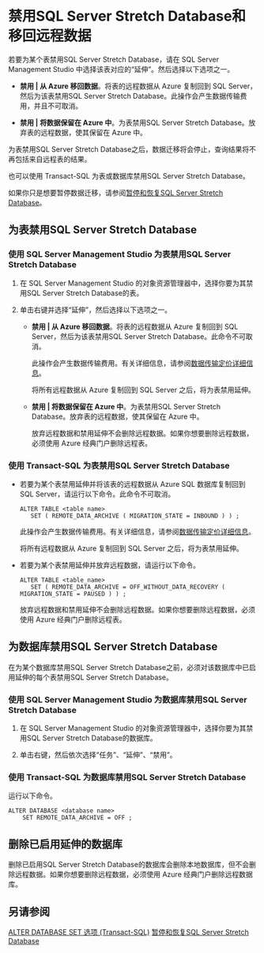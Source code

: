 <properties
	pageTitle="禁用SQL Server Stretch Database和移回远程数据 | Azure"
	description="了解如何为表禁用SQL Server Stretch Database并选择性地移回远程数据。"
	services="sql-server-stretch-database"
	documentationCenter=""
	authors="douglasl"
	manager="jhubbard"
	editor="monicar"/>

<tags
	ms.service="sql-server-stretch-database"
	ms.date="02/26/2016"
	wacn.date="03/10/2016"/>

# 禁用SQL Server Stretch Database和移回远程数据

若要为某个表禁用SQL Server Stretch Database，请在 SQL Server Management Studio 中选择该表对应的“延伸”。然后选择以下选项之一。

-   **禁用 | 从 Azure 移回数据**。将表的远程数据从 Azure 复制回到 SQL Server，然后为该表禁用SQL Server Stretch Database。此操作会产生数据传输费用，并且不可取消。

-   **禁用 | 将数据保留在 Azure 中**。为表禁用SQL Server Stretch Database。放弃表的远程数据，使其保留在 Azure 中。

为表禁用SQL Server Stretch Database之后，数据迁移将会停止，查询结果将不再包括来自远程表的结果。

也可以使用 Transact-SQL 为表或数据库禁用SQL Server Stretch Database。

如果你只是想要暂停数据迁移，请参阅[暂停和恢复SQL Server Stretch Database](/documentation/articles/sql-server-stretch-database-pause)。

## 为表禁用SQL Server Stretch Database

### 使用 SQL Server Management Studio 为表禁用SQL Server Stretch Database

1.  在 SQL Server Management Studio 的对象资源管理器中，选择你要为其禁用SQL Server Stretch Database的表。

2.  单击右键并选择“延伸”，然后选择以下选项之一。

    -   **禁用 | 从 Azure 移回数据**。将表的远程数据从 Azure 复制回到 SQL Server，然后为该表禁用SQL Server Stretch Database。此命令不可取消。

        此操作会产生数据传输费用。有关详细信息，请参阅[数据传输定价详细信息](/pricing/details/data-transfer/)。

        将所有远程数据从 Azure 复制回到 SQL Server 之后，将为表禁用延伸。

    -   **禁用 | 将数据保留在 Azure 中**。为表禁用SQL Server Stretch Database。放弃表的远程数据，使其保留在 Azure 中。

        放弃远程数据和禁用延伸不会删除远程数据。如果你想要删除远程数据，必须使用 Azure 经典门户删除远程表。

### 使用 Transact-SQL 为表禁用SQL Server Stretch Database

-   若要为某个表禁用延伸并将该表的远程数据从 Azure SQL 数据库复制回到 SQL Server，请运行以下命令。此命令不可取消。

    ```tsql
    ALTER TABLE <table name>
       SET ( REMOTE_DATA_ARCHIVE ( MIGRATION_STATE = INBOUND ) ) ;
    ```
    此操作会产生数据传输费用。有关详细信息，请参阅[数据传输定价详细信息](/pricing/details/data-transfer/)。

    将所有远程数据从 Azure 复制回到 SQL Server 之后，将为表禁用延伸。

-   若要为某个表禁用延伸并放弃远程数据，请运行以下命令。

    ```tsql
    ALTER TABLE <table_name>
       SET ( REMOTE_DATA_ARCHIVE = OFF_WITHOUT_DATA_RECOVERY ( MIGRATION_STATE = PAUSED ) ) ;
    ```
    放弃远程数据和禁用延伸不会删除远程数据。如果你想要删除远程数据，必须使用 Azure 经典门户删除远程表。

## 为数据库禁用SQL Server Stretch Database
在为某个数据库禁用SQL Server Stretch Database之前，必须对该数据库中已启用延伸的每个表禁用SQL Server Stretch Database。

### 使用 SQL Server Management Studio 为数据库禁用SQL Server Stretch Database

1.  在 SQL Server Management Studio 的对象资源管理器中，选择你要为其禁用SQL Server Stretch Database的数据库。

2.  单击右键，然后依次选择“任务”、“延伸”、“禁用”。

### 使用 Transact-SQL 为数据库禁用SQL Server Stretch Database
运行以下命令。

```tsql
ALTER DATABASE <database name>
    SET REMOTE_DATA_ARCHIVE = OFF ;
```

## 删除已启用延伸的数据库
删除已启用SQL Server Stretch Database的数据库会删除本地数据库，但不会删除远程数据。如果你想要删除远程数据，必须使用 Azure 经典门户删除远程数据库。

## 另请参阅
[ALTER DATABASE SET 选项 (Transact-SQL)](https://msdn.microsoft.com/zh-cn/library/bb522682.aspx)
[暂停和恢复SQL Server Stretch Database](/documentation/articles/sql-server-stretch-database-pause)

<!---HONumber=Mooncake_0307_2016-->
